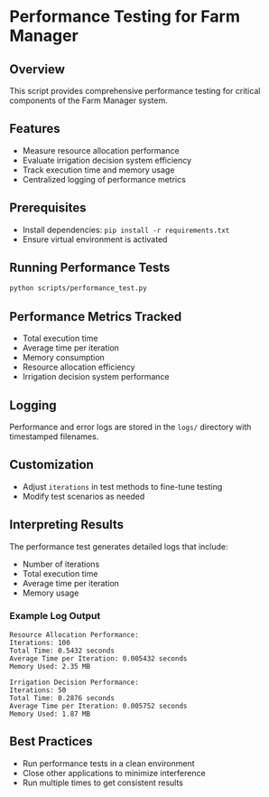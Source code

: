 # Performance Testing for Farm Manager

## Overview
This script provides comprehensive performance testing for critical components of the Farm Manager system.

## Features
- Measure resource allocation performance
- Evaluate irrigation decision system efficiency
- Track execution time and memory usage
- Centralized logging of performance metrics

## Prerequisites
- Install dependencies: `pip install -r requirements.txt`
- Ensure virtual environment is activated

## Running Performance Tests
```bash
python scripts/performance_test.py
```

## Performance Metrics Tracked
- Total execution time
- Average time per iteration
- Memory consumption
- Resource allocation efficiency
- Irrigation decision system performance

## Logging
Performance and error logs are stored in the `logs/` directory with timestamped filenames.

## Customization
- Adjust `iterations` in test methods to fine-tune testing
- Modify test scenarios as needed

## Interpreting Results
The performance test generates detailed logs that include:
- Number of iterations
- Total execution time
- Average time per iteration
- Memory usage

### Example Log Output
```
Resource Allocation Performance:
Iterations: 100
Total Time: 0.5432 seconds
Average Time per Iteration: 0.005432 seconds
Memory Used: 2.35 MB

Irrigation Decision Performance:
Iterations: 50
Total Time: 0.2876 seconds
Average Time per Iteration: 0.005752 seconds
Memory Used: 1.87 MB
```

## Best Practices
- Run performance tests in a clean environment
- Close other applications to minimize interference
- Run multiple times to get consistent results
